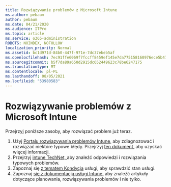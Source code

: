 ```yaml
---
title: Rozwiązywanie problemów z Microsoft Intune
ms.author: pebaum
author: pebaum
ms.date: 04/21/2020
ms.audience: ITPro
ms.topic: article
ms.service: o365-administration
ROBOTS: NOINDEX, NOFOLLOW
localization_priority: Normal
ms.assetid: bc1d971d-84b0-447f-971e-7dc37ebeb5af
ms.openlocfilehash: 7ec91ffe6069f7fccff8459ef145e7da775158160976ece5b4745499ac5e1fa6
ms.sourcegitcommit: b5f7da89a650d2915dc652449623c78be6247175
ms.translationtype: MT
ms.contentlocale: pl-PL
ms.lasthandoff: 08/05/2021
ms.locfileid: "53980583"
---
```

# <a name="troubleshoot-issues-with-microsoft-intune"></a>Rozwiązywanie problemów z Microsoft Intune

Przejrzyj poniższe zasoby, aby rozwiązać problem już teraz.
  
1. Użyj [Portalu rozwiązywania problemów Intune,](https://devicemanagement.microsoft.com/#blade/Microsoft_Intune_DeviceSettings/TroubleshootBlade) aby zdiagnozować i rozwiązać niektóre typowe błędy. Przejrzyj [ten dokument,](https://docs.microsoft.com/intune/help-desk-operators) aby uzyskać więcej informacji.  
2. Przejrzyj [intune TechNet, ](https://social.technet.microsoft.com/forums/home?forum=microsoftintuneprod)aby znaleźć odpowiedzi i rozwiązania typowych problemów.  
3. Zapoznaj się [z tematem Kondycja](https://portal.office.com/AdminPortal/Home#/servicehealth) usługi, aby sprawdzić stan usługi.   
4. Zapoznaj [się z dokumentacją usługi Intune,](https://docs.microsoft.com/intune/) aby znaleźć artykuły dotyczące planowania, rozwiązywania problemów i nie tylko. 